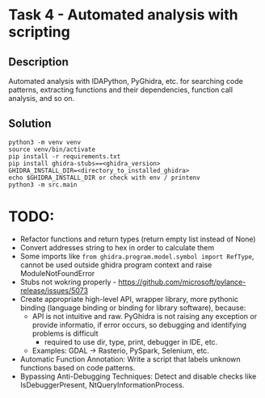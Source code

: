 # Task 4 - Automated analysis with scripting

## Description
Automated analysis with IDAPython, PyGhidra, etc. for searching code patterns, extracting functions and their dependencies, function call analysis, and so on.

## Solution

```
python3 -m venv venv
source venv/bin/activate
pip install -r requirements.txt
pip install ghidra-stubs==<ghidra_version>
GHIDRA_INSTALL_DIR=<directory_to_installed_ghidra>
echo $GHIDRA_INSTALL_DIR or check with env / printenv
python3 -m src.main
```

# TODO:
- Refactor functions and return types (return empty list instead of None)
- Convert addresses string to hex in order to calculate them
- Some imports like `from ghidra.program.model.symbol import RefType`, cannot be used outside ghidra program context and raise ModuleNotFoundError
- Stubs not wokring properly - https://github.com/microsoft/pylance-release/issues/5073
- Create appropriate high-level API, wrapper library, more pythonic binding (language binding or binding for library software), because:
  - API is not intuitive and raw. PyGhidra is not raising any exception or provide informatio, if error occurs, so debugging and identifying problems is difficult
    - required to use dir, type, print, debugger in IDE, etc.
  - Examples: GDAL -> Rasterio, PySpark, Selenium, etc.
- Automatic Function Annotation: Write a script that labels unknown functions based on code patterns.
- Bypassing Anti-Debugging Techniques: Detect and disable checks like IsDebuggerPresent, NtQueryInformationProcess.
